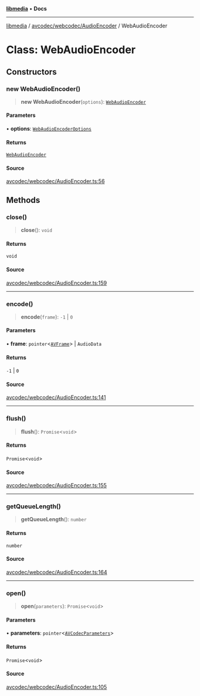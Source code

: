 [**libmedia**](../../../../README.md) • **Docs**

***

[libmedia](../../../../README.md) / [avcodec/webcodec/AudioEncoder](../README.md) / WebAudioEncoder

# Class: WebAudioEncoder

## Constructors

### new WebAudioEncoder()

> **new WebAudioEncoder**(`options`): [`WebAudioEncoder`](WebAudioEncoder.md)

#### Parameters

• **options**: [`WebAudioEncoderOptions`](../type-aliases/WebAudioEncoderOptions.md)

#### Returns

[`WebAudioEncoder`](WebAudioEncoder.md)

#### Source

[avcodec/webcodec/AudioEncoder.ts:56](https://github.com/zhaohappy/libmedia/blob/83708827f1f74f03ced670ca9bc2d9d1e5e5366a/src/avcodec/webcodec/AudioEncoder.ts#L56)

## Methods

### close()

> **close**(): `void`

#### Returns

`void`

#### Source

[avcodec/webcodec/AudioEncoder.ts:159](https://github.com/zhaohappy/libmedia/blob/83708827f1f74f03ced670ca9bc2d9d1e5e5366a/src/avcodec/webcodec/AudioEncoder.ts#L159)

***

### encode()

> **encode**(`frame`): `-1` \| `0`

#### Parameters

• **frame**: `pointer`\<[`AVFrame`](../../../../avutil/struct/avframe/classes/AVFrame.md)\> \| `AudioData`

#### Returns

`-1` \| `0`

#### Source

[avcodec/webcodec/AudioEncoder.ts:141](https://github.com/zhaohappy/libmedia/blob/83708827f1f74f03ced670ca9bc2d9d1e5e5366a/src/avcodec/webcodec/AudioEncoder.ts#L141)

***

### flush()

> **flush**(): `Promise`\<`void`\>

#### Returns

`Promise`\<`void`\>

#### Source

[avcodec/webcodec/AudioEncoder.ts:155](https://github.com/zhaohappy/libmedia/blob/83708827f1f74f03ced670ca9bc2d9d1e5e5366a/src/avcodec/webcodec/AudioEncoder.ts#L155)

***

### getQueueLength()

> **getQueueLength**(): `number`

#### Returns

`number`

#### Source

[avcodec/webcodec/AudioEncoder.ts:164](https://github.com/zhaohappy/libmedia/blob/83708827f1f74f03ced670ca9bc2d9d1e5e5366a/src/avcodec/webcodec/AudioEncoder.ts#L164)

***

### open()

> **open**(`parameters`): `Promise`\<`void`\>

#### Parameters

• **parameters**: `pointer`\<[`AVCodecParameters`](../../../../avutil/struct/avcodecparameters/classes/AVCodecParameters.md)\>

#### Returns

`Promise`\<`void`\>

#### Source

[avcodec/webcodec/AudioEncoder.ts:105](https://github.com/zhaohappy/libmedia/blob/83708827f1f74f03ced670ca9bc2d9d1e5e5366a/src/avcodec/webcodec/AudioEncoder.ts#L105)
